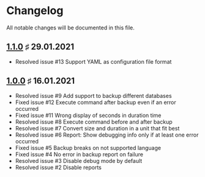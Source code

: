 # Changelog

All notable changes will be documented in this file.

<a name="v1-1-0"></a>
## [1.1.0](https://github.com/bloodhunterd/backup/releases/tag/1.1.0) &#9839; 29.01.2021

* Resolved issue #13 Support YAML as configuration file format

<a name="v1-0-0"></a>
## [1.0.0](https://github.com/bloodhunterd/backup/releases/tag/1.0.0) &#9839; 16.01.2021

* Resolved issue #9 Add support to backup different databases
* Fixed issue #12 Execute command after backup even if an error occurred
* Fixed issue #11 Wrong display of seconds in duration time
* Resolved issue #8 Execute command before and after backup
* Resolved issue #7 Convert size and duration in a unit that fit best
* Resolved issue #6 Report: Show debugging info only if at least one error occurred
* Fixed issue #5 Backup breaks on not supported language
* Fixed issue #4 No error in backup report on failure
* Resolved issue #3 Disable debug mode by default
* Resolved issue #2 Disable reports
